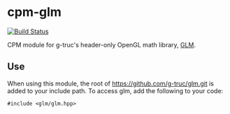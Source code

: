 cpm-glm
=======

[![Build Status](https://travis-ci.org/iauns/cpm-glm.png)](https://travis-ci.org/iauns/cpm-glm)

CPM module for g-truc's header-only OpenGL math library,
[GLM](http://glm.g-truc.net).

Use
---

When using this module, the root of https://github.com/g-truc/glm.git is added
to your include path. To access glm, add the following to your code:

```
#include <glm/glm.hpp>
```

